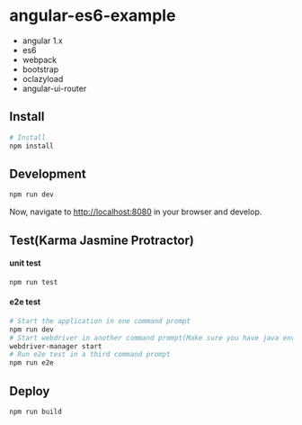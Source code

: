 # angular-es6-example
* angular 1.x
* es6
* webpack
* bootstrap
* oclazyload
* angular-ui-router

## Install
```bash
# Install 
npm install
```
## Development
```bash
npm run dev
```
Now, navigate to [http://localhost:8080](http://localhost:8080) in your browser and develop.
## Test(Karma Jasmine Protractor)
#### unit test 
`npm run test`
#### e2e test 
```bash
# Start the application in one command prompt
npm run dev
# Start webdriver in another command prompt(Make sure you have java environment.)
webdriver-manager start
# Run e2e test in a third command prompt
npm run e2e
```

## Deploy
`npm run build`

